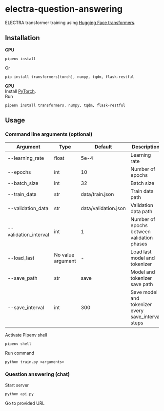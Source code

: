 # electra-question-answering

ELECTRA transformer training using [Hugging Face transformers](https://huggingface.co/transformers/index.html).

## Installation

**CPU**
```shell
pipenv install
```
Or
```shell
pip install transformers[torch], numpy, tqdm, flask-restful
```
**GPU**\
Install [PyTorch](https://pytorch.org/). \
Run
```shell
pipenv install transformers, numpy, tqdm, flask-restful
```

## Usage

### Command line arguments (optional)

| Argument              | Type              | Default               | Description |
| --------------------- | ----------------- | --------------------- | ----------- |
| --learning_rate       | float             | 5e-4                  | Learning rate |
| --epochs              | int               | 10                    | Number of epochs |
| --batch_size          | int               | 32                    | Batch size |
| --train_data          | str               | data/train.json       | Train data path |
| --validation_data     | str               | data/validation.json  | Validation data path |
| --validation_interval | int               | 1                     | Number of epochs between validation phases |
| --load_last           | No value argument | -                     | Load last model and tokenizer |
| --save_path           | str               | save                  | Model and tokenizer save path |
| --save_interval       | int               | 300                   | Save model and tokenizer every save_interval steps |

Activate Pipenv shell
```shell
pipenv shell
```
Run command
```shell
python train.py <arguments>
```

### Question answering (chat)

Start server
```shell
python api.py
```
Go to provided URL
